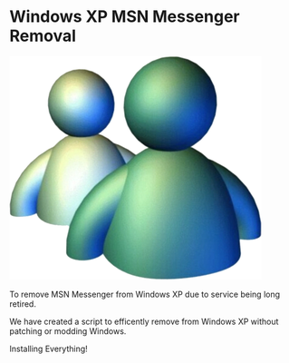 # Windows XP MSN Messenger Removal

![Alt text](image-1.png)

To remove MSN Messenger from Windows XP due to service being long retired.

We have created a script to efficently remove from Windows XP without patching or modding Windows.

Installing Everything!